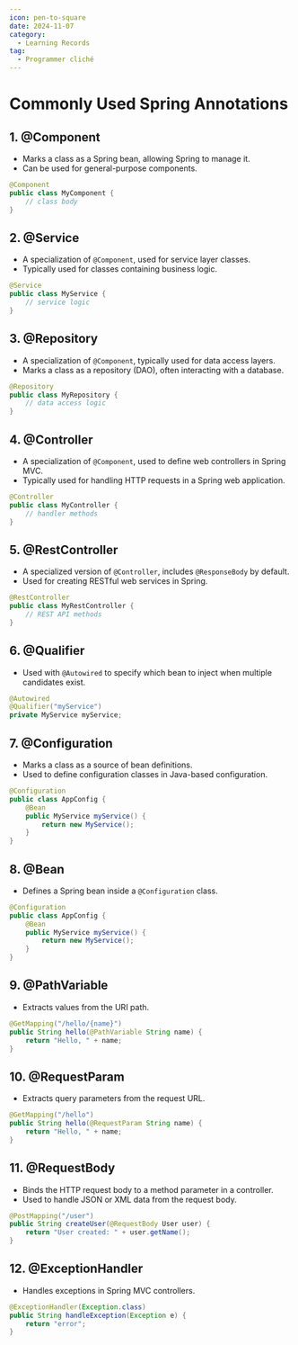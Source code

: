 ```yaml
---
icon: pen-to-square
date: 2024-11-07
category:
  - Learning Records
tag:
  - Programmer cliché
---
```


# Commonly Used Spring Annotations

## 1. @Component
- Marks a class as a Spring bean, allowing Spring to manage it.
- Can be used for general-purpose components.
```java
@Component
public class MyComponent {
    // class body
}
```

## 2. @Service
- A specialization of `@Component`, used for service layer classes.
- Typically used for classes containing business logic.
```java
@Service
public class MyService {
    // service logic
}
```

## 3. @Repository
- A specialization of `@Component`, typically used for data access layers.
- Marks a class as a repository (DAO), often interacting with a database.
```java
@Repository
public class MyRepository {
    // data access logic
}
```

## 4. @Controller
- A specialization of `@Component`, used to define web controllers in Spring MVC.
- Typically used for handling HTTP requests in a Spring web application.
```java
@Controller
public class MyController {
    // handler methods
}
```

## 5. @RestController
- A specialized version of `@Controller`, includes `@ResponseBody` by default.
- Used for creating RESTful web services in Spring.
```java
@RestController
public class MyRestController {
    // REST API methods
}
```

## 6. @Qualifier
- Used with `@Autowired` to specify which bean to inject when multiple candidates exist.
```java
@Autowired
@Qualifier("myService")
private MyService myService;
```

## 7. @Configuration
- Marks a class as a source of bean definitions.
- Used to define configuration classes in Java-based configuration.
```java
@Configuration
public class AppConfig {
    @Bean
    public MyService myService() {
        return new MyService();
    }
}
```

## 8. @Bean
- Defines a Spring bean inside a `@Configuration` class.
```java
@Configuration
public class AppConfig {
    @Bean
    public MyService myService() {
        return new MyService();
    }
}
```

## 9. @PathVariable
- Extracts values from the URI path.
```java
@GetMapping("/hello/{name}")
public String hello(@PathVariable String name) {
    return "Hello, " + name;
}
```

## 10. @RequestParam
- Extracts query parameters from the request URL.
```java
@GetMapping("/hello")
public String hello(@RequestParam String name) {
    return "Hello, " + name;
}
```

## 11. @RequestBody
- Binds the HTTP request body to a method parameter in a controller.
- Used to handle JSON or XML data from the request body.
```java
@PostMapping("/user")
public String createUser(@RequestBody User user) {
    return "User created: " + user.getName();
}
```

## 12. @ExceptionHandler
- Handles exceptions in Spring MVC controllers.
```java
@ExceptionHandler(Exception.class)
public String handleException(Exception e) {
    return "error";
}
```


